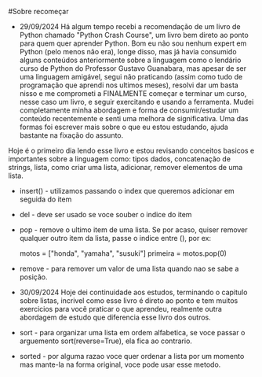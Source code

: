 #Sobre recomeçar

* 29/09/2024
Há algum tempo recebi a recomendação de um livro de Python chamado "Python Crash Course", um livro bem direto ao ponto para quem quer aprender Python. Bom eu não sou nenhum expert em Python (pelo menos não era), longe disso, mas já havia consumido alguns conteúdos anteriormente sobre a linguagem como o lendário curso de Python do Professor Gustavo Guanabara, mas apesar de ser uma linguagem amigável, segui não praticando (assim como tudo de programação que aprendi nos ultimos meses), resolvi dar um basta nisso e me comprometi a FINALMENTE começar e terminar um curso, nesse caso um livro, e seguir exercitando e usando a ferramenta. Mudei completamente minha abordagem e forma de consumir/estudar um conteúdo recentemente e senti uma melhora de significativa. Uma das formas foi escrever mais sobre o que eu estou estudando, ajuda bastante na fixação do assunto.

Hoje é o primeiro dia lendo esse livro e estou revisando conceitos basicos e importantes sobre a linguagem como: tipos dados, concatenação de strings, lista, como criar uma lista, adicionar, remover elementos de uma lista.

* insert() - utilizamos passando o index que queremos adicionar em seguida do item

* del - deve ser usado se voce souber o indice do item

* pop - remove o ultimo item de uma lista. Se por acaso, quiser remover qualquer outro item da lista, passe o indice entre (), por ex: 

    motos = ["honda", "yamaha", "susuki"]
    primeira = motos.pop(0)

* remove - para remover um valor de uma lista quando nao se sabe a posição.

* 30/09/2024
Hoje dei continuidade aos estudos, terminando o capitulo sobre listas, incrivel como esse livro é direto ao ponto e tem muitos exercicios para você praticar o que aprendeu, realmente outra abordagem de estudo que diferencia esse livro dos outros.

* sort - para organizar uma lista em ordem alfabetica, se voce passar o arguemento sort(reverse=True), ela fica ao contrario.

* sorted - por alguma razao voce quer ordenar a lista por um momento mas mante-la na forma original, voce pode usar esse metodo.






